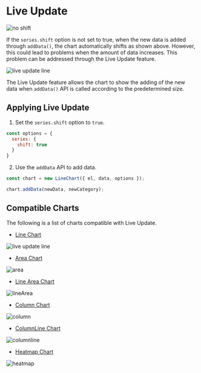 # Live Update

![no shift](https://user-images.githubusercontent.com/35371660/102158081-fb43c700-3ec3-11eb-96a7-bbc840b52eb4.gif)

If the `series.shift` option is not set to true, when the new data is added through `addData()`, the chart automatically shifts as shown above. However, this could lead to problems when the amount of data increases. This problem can be addressed through the Live Update feature.

![live update line](https://user-images.githubusercontent.com/35371660/102157257-815f0e00-3ec2-11eb-8b87-a177664a43b2.gif)

The Live Update feature allows the chart to show the adding of the new data when `addData()` API is called according to the predetermined size.

## Applying Live Update

1. Set the `series.shift` option to `true`.

```js
const options = {
  series: {
    shift: true
  }
}
```

2. Use the `addData` API to add data.

```js
const chart = new LineChart({ el, data, options });

chart.addData(newData, newCategory);
```

## Compatible Charts

The following is a list of charts compatible with Live Update.

- [Line Chart](./chart-line.md)

![live update line](https://user-images.githubusercontent.com/35371660/102157257-815f0e00-3ec2-11eb-8b87-a177664a43b2.gif)

- [Area Chart](./chart-area.md)

![area](https://user-images.githubusercontent.com/35371660/102159207-6ee6d380-3ec6-11eb-8ca8-07c82095556f.gif)

- [Line Area Chart](./chart-lineArea.md)

![lineArea](https://user-images.githubusercontent.com/35371660/102160638-2aa90280-3ec9-11eb-98ae-5113cd3f75eb.gif)

- [Column Chart](./chart-column.md)

![column](https://user-images.githubusercontent.com/35371660/102159210-70b09700-3ec6-11eb-9f78-9d9790cd0357.gif)

- [ColumnLine Chart](./chart-columnLine.md)

![columnline](https://user-images.githubusercontent.com/35371660/102159292-976ecd80-3ec6-11eb-84b9-4e487e411245.gif)

- [Heatmap Chart](./chart-heatmap.md)

![heatmap](https://user-images.githubusercontent.com/35371660/102159193-68f0f280-3ec6-11eb-9b1f-4fa14c97c879.gif)
